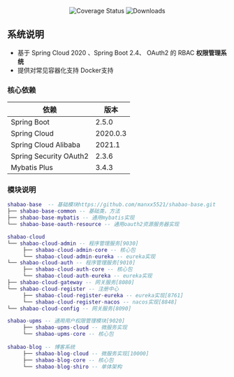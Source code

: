 <p align="center">
 <img src="https://img.shields.io/badge/Spring%20Cloud-2020-blue.svg" alt="Coverage Status">
 <img src="https://img.shields.io/badge/Spring%20Boot-2.5-blue.svg" alt="Downloads">
</p>

## 系统说明

- 基于 Spring Cloud 2020 、Spring Boot 2.4、 OAuth2 的 RBAC **权限管理系统**
- 提供对常见容器化支持 Docker支持

### 核心依赖

| 依赖                   | 版本          |
| ---------------------- | ------------- |
| Spring Boot            | 2.5.0 |
| Spring Cloud           | 2020.0.3    |
| Spring Cloud Alibaba   | 2021.1|
| Spring Security OAuth2 | 2.3.6         |
| Mybatis Plus           | 3.4.3         |

### 模块说明
```lua
shabao-base  -- 基础模块https://github.com/manxx5521/shabao-base.git
├── shabao-base-common -- 基础类，方法
├── shabao-base-mybatis -- 通用mybatis实现
└── shabao-base-oauth-resource -- 通用oauth2资源服务器实现

shabao-cloud
└── shabao-cloud-admin -- 程序管理服务[9030]
     ├── shabao-cloud-admin-core -- 核心包
     └── shabao-cloud-admin-eureka -- eureka实现
└── shabao-cloud-auth -- 程序管理服务[9010]
     ├── shabao-cloud-auth-core -- 核心包
     └── shabao-cloud-auth-eureka -- eureka实现
├── shabao-cloud-gateway -- 网关服务[8080]
└── shabao-cloud-register -- 注册中心
     ├── shabao-cloud-register-eureka -- eureka实现[8761]
     └── shabao-cloud-register-nacos -- nacos实现[8848]
└── shabao-cloud-config -- 网关服务[8090]

shabao-upms -- 通用用户权限管理模块[9020]
     ├── shabao-upms-cloud -- 微服务实现
     └── shabao-upms-core -- 核心包
     
shabao-blog -- 博客系统
     ├── shabao-blog-cloud -- 微服务实现[10000]
     ├── shabao-blog-core -- 核心包
     └── shabao-blog-shiro -- 单体架构
```

